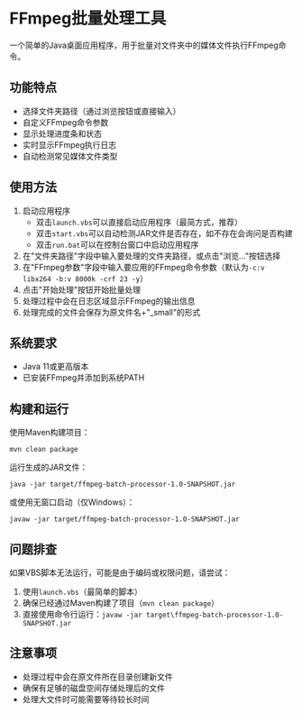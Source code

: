 # FFmpeg批量处理工具

一个简单的Java桌面应用程序，用于批量对文件夹中的媒体文件执行FFmpeg命令。

## 功能特点

- 选择文件夹路径（通过浏览按钮或直接输入）
- 自定义FFmpeg命令参数
- 显示处理进度条和状态
- 实时显示FFmpeg执行日志
- 自动检测常见媒体文件类型

## 使用方法

1. 启动应用程序
   - 双击`launch.vbs`可以直接启动应用程序（最简方式，推荐）
   - 双击`start.vbs`可以自动检测JAR文件是否存在，如不存在会询问是否构建
   - 双击`run.bat`可以在控制台窗口中启动应用程序
2. 在"文件夹路径"字段中输入要处理的文件夹路径，或点击"浏览..."按钮选择
3. 在"FFmpeg参数"字段中输入要应用的FFmpeg命令参数（默认为`-c:v libx264 -b:v 8000k -crf 23 -y`）
4. 点击"开始处理"按钮开始批量处理
5. 处理过程中会在日志区域显示FFmpeg的输出信息
6. 处理完成的文件会保存为原文件名+"_small"的形式

## 系统要求

- Java 11或更高版本
- 已安装FFmpeg并添加到系统PATH

## 构建和运行

使用Maven构建项目：

```
mvn clean package
```

运行生成的JAR文件：

```
java -jar target/ffmpeg-batch-processor-1.0-SNAPSHOT.jar
```

或使用无窗口启动（仅Windows）：

```
javaw -jar target/ffmpeg-batch-processor-1.0-SNAPSHOT.jar
```

## 问题排查

如果VBS脚本无法运行，可能是由于编码或权限问题，请尝试：

1. 使用`launch.vbs`（最简单的脚本）
2. 确保已经通过Maven构建了项目（`mvn clean package`）
3. 直接使用命令行运行：`javaw -jar target\ffmpeg-batch-processor-1.0-SNAPSHOT.jar`

## 注意事项

- 处理过程中会在原文件所在目录创建新文件
- 确保有足够的磁盘空间存储处理后的文件
- 处理大文件时可能需要等待较长时间 